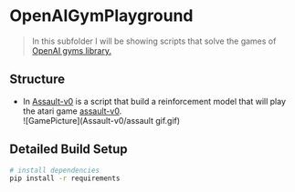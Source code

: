 # OpenAIGymPlayground
> In this subfolder I will be showing scripts that solve the games of [OpenAI gyms library.](https://gym.openai.com/)

## Structure
- In [Assault-v0](./Assault-v0/) is a script that build a reinforcement model that will play the atari game [assault-v0](https://gym.openai.com/envs/Assault-v0/). <br/>![GamePicture](Assault-v0/assault gif.gif)

## Detailed Build Setup

```bash
# install dependencies
pip install -r requirements
```
